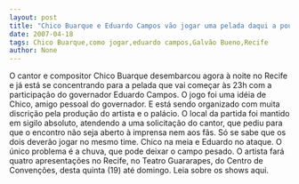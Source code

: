 ```yaml
---
layout: post
title: "Chico Buarque e Eduardo Campos vão jogar uma pelada daqui a pouco no Recife "
date: 2007-04-18
tags: Chico Buarque,como jogar,eduardo campos,Galvão Bueno,Recife
author: None
---
```

O cantor e compositor Chico Buarque desembarcou agora à noite no Recife e já está se concentrando para a pelada que vai começar às 23h com a participação do governador Eduardo Campos.
O jogo foi uma idéia de Chico, amigo pessoal do governador. E está sendo organizado com muita discrição pela produção do artista e o palácio.
O local da partida&nbsp;foi mantido em sigilo absoluto, atendendo a uma solicitação do cantor, que pediu para que o encontro não seja aberto à imprensa nem&nbsp;aos fãs.
Só se sabe que os dois deverão jogar no mesmo time. Chico na meia e Eduardo no ataque. O único problema é a chuva, que pode deixar o campo pesado.
O artista fará quatro apresentações no Recife, no Teatro Guararapes, do Centro de Convenções, desta quinta (19) até domingo.
Leia sobre os shows aqui. 